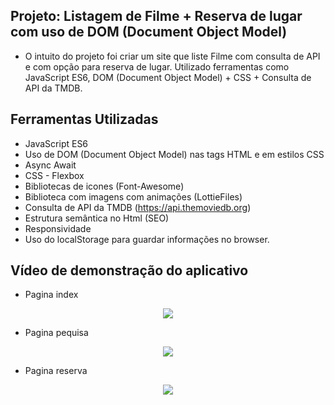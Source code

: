 ## Projeto: Listagem de Filme + Reserva de lugar com uso de DOM (Document Object Model)

- O intuito do projeto foi criar um site que liste Filme com consulta de API e com opção para reserva de lugar. Utilizado ferramentas como JavaScript ES6, DOM (Document Object Model) + CSS + Consulta de API da TMDB.

## Ferramentas Utilizadas

- JavaScript ES6
- Uso de DOM (Document Object Model) nas tags HTML e em estilos CSS
- Async Await
- CSS - Flexbox 
- Bibliotecas de icones (Font-Awesome)
- Biblioteca com imagens com  animações (LottieFiles)
- Consulta de API da TMDB (https://api.themoviedb.org)
- Estrutura semântica no Html (SEO)
- Responsividade
- Uso do localStorage para guardar informações no browser.

## Vídeo de demonstração do aplicativo

- Pagina index

<p align="center">
   <img src="https://github.com/camila-github/projeto-js-dom-api-locastorage/blob/main/docs/pagina-index-.gif"/>
</p>

- Pagina pequisa

<p align="center">
   <img src="https://github.com/camila-github/projeto-js-dom-api-locastorage/blob/main/docs/pagina-pesquisa-.gif"/>
</p>

- Pagina reserva

<p align="center">
   <img src="https://github.com/camila-github/projeto-js-dom-api-locastorage/blob/main/docs/pagina-reserva-.gif"/>
</p>

